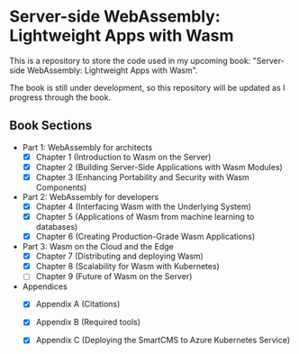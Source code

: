 # Server-side WebAssembly: Lightweight Apps with Wasm

This is a repository to store the code used in my upcoming book: "Server-side WebAssembly: Lightweight Apps with Wasm".

The book is still under development, so this repository will be updated as I progress through the book.

## Book Sections

- Part 1: WebAssembly for architects
    - [x] Chapter 1 (Introduction to Wasm on the Server)
    - [x] Chapter 2 (Building Server-Side Applications with Wasm Modules)
    - [x] Chapter 3 (Enhancing Portability and Security with Wasm Components)
- Part 2: WebAssembly for developers
    - [x] Chapter 4 (Interfacing Wasm with the Underlying System)
    - [x] Chapter 5 (Applications of Wasm from machine learning to databases)
    - [x] Chapter 6 (Creating Production-Grade Wasm Applications)
- Part 3: Wasm on the Cloud and the Edge
    - [x] Chapter 7 (Distributing and deploying Wasm)
    - [x] Chapter 8 (Scalability for Wasm with Kubernetes)
    - [ ] Chapter 9 (Future of Wasm on the Server)
- Appendices
    - [x] Appendix A (Citations)
    - [x] Appendix B (Required tools)
    - [x] Appendix C (Deploying the SmartCMS to Azure Kubernetes Service)

